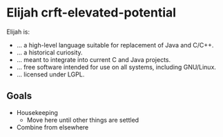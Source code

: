 Elijah crft-elevated-potential
===============================

Elijah is:

- ... a high-level language suitable for replacement of Java and C/C++.
- ... a historical curiosity.
- ... meant to integrate into current C and Java projects.
- ... free software intended for use on all systems, including GNU/Linux.
- ... licensed under LGPL.

Goals
------

- Housekeeping
  - Move here until other things are settled
- Combine from elsewhere
